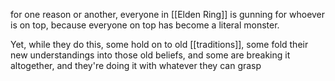 for one reason or another, everyone in [[Elden Ring]] is gunning for whoever is on top, because everyone on top has become a literal monster.

Yet, while they do this, some hold on to old [[traditions]], some fold their new understandings into those old beliefs, and some are breaking it altogether, and they're doing it with whatever they can grasp